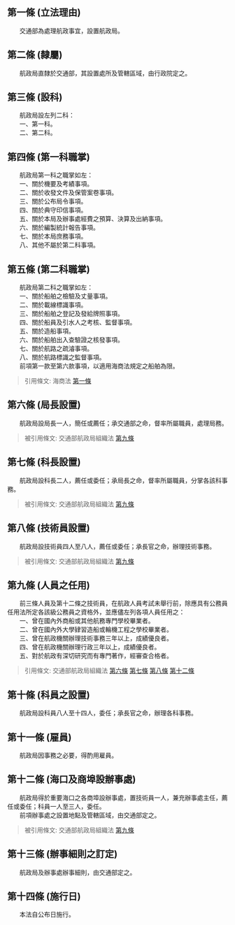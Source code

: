 第一條 (立法理由)
-----------------
　　交通部為處理航政事宜，設置航政局。  


第二條 (隸屬)
-------------
　　航政局直隸於交通部，其設置處所及管轄區域，由行政院定之。  


第三條 (設科)
-------------
　　航政局設左列二科：  
　　一、第一科。  
　　二、第二科。  


第四條 (第一科職掌)
-------------------
　　航政局第一科之職掌如左：  
　　一、關於機要及考績事項。  
　　二、關於收發文件及保管案卷事項。  
　　三、關於公布局令事項。  
　　四、關於典守印信事項。  
　　五、關於本局及辦事處經費之預算、決算及出納事項。  
　　六、關於編製統計報告事項。  
　　七、關於本局庶務事項。  
　　八、其他不屬於第二科事項。  


第五條 (第二科職掌)
-------------------
　　航政局第二科之職掌如左：  
　　一、關於船舶之檢驗及丈量事項。  
　　二、關於載線標識事項。  
　　三、關於船舶之登記及發給牌照事項。  
　　四、關於船員及引水人之考核、監督事項。  
　　五、關於造船事項。  
　　六、關於船舶出入查驗證之核發事項。  
　　七、關於航路之疏濬事項。  
　　八、關於航路標識之監督事項。  
　　前項第一款至第六款事項，以適用海商法規定之船舶為限。  
> 引用條文: 海商法 [第一條](../../交通建設/海運/海商法.md#第一條-船舶之定義)



第六條 (局長設置)
-----------------
　　航政局設局長一人，簡任或薦任；承交通部之命，督率所屬職員，處理局務。  
> 被引用條文: 交通部航政局組織法 [第九條](../../交通建設/海運/交通部航政局組織法.md#第九條-人員之任用)



第七條 (科長設置)
-----------------
　　航政局設科長二人，薦任或委任；承局長之命，督率所屬職員，分掌各該科事務。  
> 被引用條文: 交通部航政局組織法 [第九條](../../交通建設/海運/交通部航政局組織法.md#第九條-人員之任用)



第八條 (技術員設置)
-------------------
　　航政局設技術員四人至八人，薦任或委任；承長官之命，辦理技術事務。  
> 被引用條文: 交通部航政局組織法 [第九條](../../交通建設/海運/交通部航政局組織法.md#第九條-人員之任用)



第九條 (人員之任用)
-------------------
　　前三條人員及第十二條之技術員，在航政人員考試未舉行前，除應具有公務員任用法所定各該級公務員之資格外，並應儘左列各項人員任用之：  
　　一、曾在國內外商船或其他航務專門學校畢業者。  
　　二、曾在國內外大學肄習造船或輪機工程之學校畢業者。  
　　三、曾在航政機關辦理技術事務三年以上，成績優良者。  
　　四、曾在航政機關辦理行政三年以上，成績優良者。  
　　五、對於航政有深切研究而有專門著作，經審查合格者。  
> 引用條文: 交通部航政局組織法 [第六條](../../交通建設/海運/交通部航政局組織法.md#第六條-局長設置) [第七條](../../交通建設/海運/交通部航政局組織法.md#第七條-科長設置) [第八條](../../交通建設/海運/交通部航政局組織法.md#第八條-技術員設置) [第十二條](../../交通建設/海運/交通部航政局組織法.md#第十二條-海口及商埠設辦事處)



第十條 (科員之設置)
-------------------
　　航政局設科員八人至十四人，委任；承長官之命，辦理各科事務。  


第十一條 (雇員)
---------------
　　航政局因事務之必要，得酌用雇員。  


第十二條 (海口及商埠設辦事處)
-----------------------------
　　航政局得於重要海口之各商埠設辦事處，置技術員一人，兼充辦事處主任，薦任或委任；科員一人至三人，委任。  
　　前項辦事處之設置地點及管轄區域，由交通部定之。  
> 被引用條文: 交通部航政局組織法 [第九條](../../交通建設/海運/交通部航政局組織法.md#第九條-人員之任用)



第十三條 (辦事細則之訂定)
-------------------------
　　航政局及辦事處辦事細則，由交通部定之。  


第十四條 (施行日)
-----------------
　　本法自公布日施行。